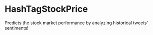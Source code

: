 # HashTagStockPrice
Predicts the stock market performance by analyzing historical tweets' sentiments!
